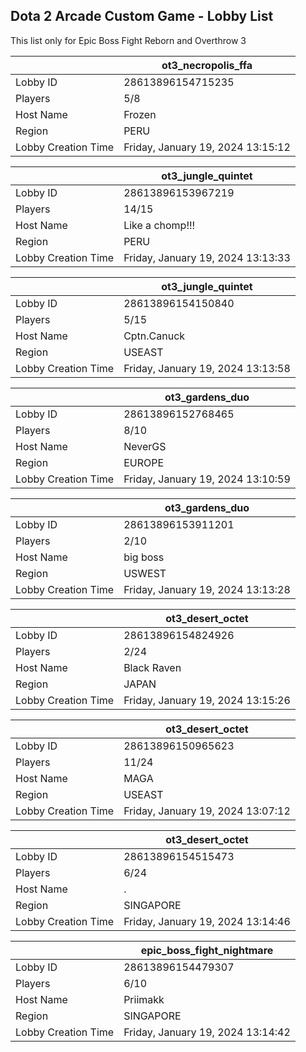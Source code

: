 ## Dota 2 Arcade Custom Game - Lobby List

This list only for Epic Boss Fight Reborn and Overthrow 3

|  | ot3_necropolis_ffa |
| ------ | ------ |
| Lobby ID | 28613896154715235 |
| Players | 5/8 |
| Host Name | Frozen |
| Region | PERU |
| Lobby Creation Time | Friday, January 19, 2024 13:15:12 |


|  | ot3_jungle_quintet |
| ------ | ------ |
| Lobby ID | 28613896153967219 |
| Players | 14/15 |
| Host Name | Like a chomp!!! |
| Region | PERU |
| Lobby Creation Time | Friday, January 19, 2024 13:13:33 |


|  | ot3_jungle_quintet |
| ------ | ------ |
| Lobby ID | 28613896154150840 |
| Players | 5/15 |
| Host Name | Cptn.Canuck |
| Region | USEAST |
| Lobby Creation Time | Friday, January 19, 2024 13:13:58 |


|  | ot3_gardens_duo |
| ------ | ------ |
| Lobby ID | 28613896152768465 |
| Players | 8/10 |
| Host Name | NeverGS |
| Region | EUROPE |
| Lobby Creation Time | Friday, January 19, 2024 13:10:59 |


|  | ot3_gardens_duo |
| ------ | ------ |
| Lobby ID | 28613896153911201 |
| Players | 2/10 |
| Host Name | big boss |
| Region | USWEST |
| Lobby Creation Time | Friday, January 19, 2024 13:13:28 |


|  | ot3_desert_octet |
| ------ | ------ |
| Lobby ID | 28613896154824926 |
| Players | 2/24 |
| Host Name | Black Raven |
| Region | JAPAN |
| Lobby Creation Time | Friday, January 19, 2024 13:15:26 |


|  | ot3_desert_octet |
| ------ | ------ |
| Lobby ID | 28613896150965623 |
| Players | 11/24 |
| Host Name | MAGA |
| Region | USEAST |
| Lobby Creation Time | Friday, January 19, 2024 13:07:12 |


|  | ot3_desert_octet |
| ------ | ------ |
| Lobby ID | 28613896154515473 |
| Players | 6/24 |
| Host Name | . |
| Region | SINGAPORE |
| Lobby Creation Time | Friday, January 19, 2024 13:14:46 |


|  | epic_boss_fight_nightmare |
| ------ | ------ |
| Lobby ID | 28613896154479307 |
| Players | 6/10 |
| Host Name | Priimakk |
| Region | SINGAPORE |
| Lobby Creation Time | Friday, January 19, 2024 13:14:42 |


